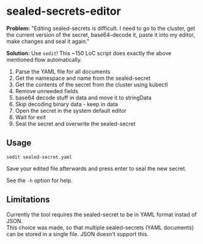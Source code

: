 # sealed-secrets-editor

**Problem:** "Editing sealed-secrets is difficult. I need to go to the cluster, get the current version of the secret, base64-decode it, paste it into my editor, make changes and seal it again."

**Solution:** Use `sedit`! This ~150 LoC script does exactly the above mentioned flow automatically.

1. Parse the YAML file for all documents
2. Get the namespace and name from the sealed-secret
3. Get the contents of the secret from the cluster using kubectl
4. Remove unneeded fields
5. base64 decode stuff in data and move it to stringData
6. Skip decoding binary data - keep in data
7. Open the secret in the system default editor
8. Wait for exit
9. Seal the secret and overwrite the sealed-secret

## Usage

```
sedit sealed-secret.yaml
```

Save your edited file afterwards and press enter to seal the new secret.

See the `-h` option for help.

## Limitations

Currently the tool requires the sealed-secret to be in YAML format instad of JSON.  
This choice was made, so that multiple sealed-secrets (YAML documents) can be stored in a single file. JSON doesn't support this.
